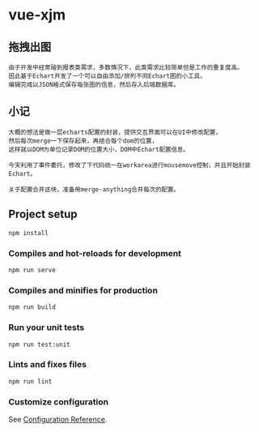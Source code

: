 <!-- @format -->

# vue-xjm

## 拖拽出图

    由于开发中经常碰到报表类需求，多数情况下，此类需求比较简单但是工作的重复度高。
    因此基于Echart开发了一个可以自由添加/排列不同Echart图的小工具。
    编辑完成以JSON格式保存每张图的信息，然后存入后端数据库。

## 小记

    大概的想法是做一层echarts配置的封装，提供交互界面可以在UI中修改配置，
    然后每次merge一下保存起来，再结合每个dom的位置，
    这样就以DOM为单位记录DOM的位置大小，DOM中Echart配置信息。

    今天利用了事件委托，修改了下代码统一在workarea进行mousemove控制，并且开始封装Echart。

    关于配置合并这块，准备用merge-anything合并每次的配置。

## Project setup

```
npm install
```

### Compiles and hot-reloads for development

```
npm run serve
```

### Compiles and minifies for production

```
npm run build
```

### Run your unit tests

```
npm run test:unit
```

### Lints and fixes files

```
npm run lint
```

### Customize configuration

See [Configuration Reference](https://cli.vuejs.org/config/).
